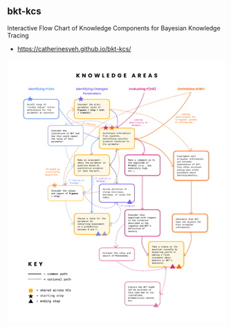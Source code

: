 ## bkt-kcs

Interactive Flow Chart of Knowledge Components for Bayesian Knowledge Tracing
* https://catherinesyeh.github.io/bkt-kcs/

![Screenshot](https://raw.githubusercontent.com/catherinesyeh/bkt-kcs/main/img/flowchart_preview.png)
